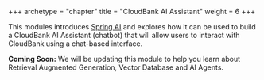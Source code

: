 +++
archetype = "chapter"
title = "CloudBank AI Assistant"
weight = 6
+++

This modules introduces [Spring AI](https://github.com/spring-projects/spring-ai) and explores how it can be used to build a CloudBank AI Assistant (chatbot) that will allow users to interact with CloudBank using a chat-based interface.

**Coming Soon:** We will be updating this module to help you learn about Retrieval Augmented Generation, Vector Database and AI Agents.
